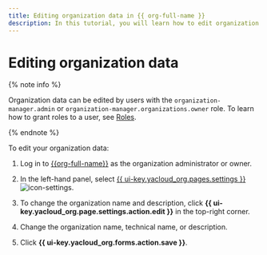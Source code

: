 ```yaml
---
title: Editing organization data in {{ org-full-name }}
description: In this tutorial, you will learn how to edit organization data in {{ org-name }}.
---
```


# Editing organization data

{% note info %}

Organization data can be edited by users with the `organization-manager.admin` or `organization-manager.organizations.owner` role. To learn how to grant roles to a user, see [Roles](../security/index.md#admin).

{% endnote %}

To edit your organization data:

1. Log in to [{{org-full-name}}]({{link-org-main}}) as the organization administrator or owner.

1. In the left-hand panel, select [{{ ui-key.yacloud_org.pages.settings }}]({{link-org-settings}}) ![icon-settings](../../_assets/console-icons/circle-info.svg).

1. To change the organization name and description, click **{{ ui-key.yacloud_org.page.settings.action.edit }}** in the top-right corner.

1. Change the organization name, technical name, or description.

1. Click **{{ ui-key.yacloud_org.forms.action.save }}**.
